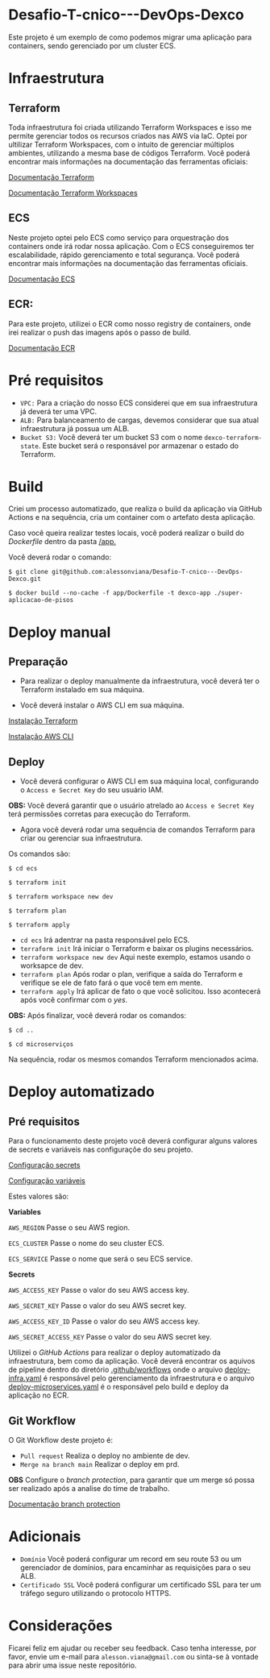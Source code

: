 # Desafio-T-cnico---DevOps-Dexco
Este projeto é um exemplo de como podemos migrar uma aplicação para containers, sendo gerenciado por um cluster ECS.


# Infraestrutura
## Terraform
Toda infraestrutura foi criada utilizando Terraform Workspaces e isso me permite gerenciar todos os recursos criados nas AWS via IaC.
Optei por ultilizar Terraform Workspaces, com o intuito de gerenciar múltiplos ambientes, utilizando a mesma base de códigos Terraform.
Você poderá encontrar mais informações na documentação das ferramentas oficiais:

[Documentação Terraform](https://www.terraform.io/)

[Documentação Terraform Workspaces](https://developer.hashicorp.com/terraform/language/state/workspaces)

## ECS
Neste projeto optei pelo ECS como serviço para orquestração dos containers onde irá rodar nossa aplicação.
Com o ECS conseguiremos ter escalabilidade, rápido gerenciamento e total segurança.
Você poderá encontrar mais informações na documentação das ferramentas oficiais.

[Documentação ECS](https://aws.amazon.com/pt/ecs/)

## ECR:
Para este projeto, utilizei o ECR como nosso registry de containers, onde irei realizar o push das imagens após o passo de build.

[Documentação ECR](https://aws.amazon.com/pt/ecr/)



# Pré requisitos
- `VPC:` Para a criação do nosso ECS considerei que em sua infraestrutura já deverá ter uma VPC.
- `ALB:` Para balanceamento de cargas, devemos considerar que sua atual infraestrutura já possua um ALB.
- `Bucket S3:` Você deverá ter um bucket S3 com o nome `dexco-terraform-state`. Este bucket será o responsável por armazenar o estado do Terraform.


# Build
Criei um processo automatizado, que realiza o build da aplicação via GitHub Actions e na sequência, cria um container com o artefato desta aplicação.

Caso você queira realizar testes locais, você poderá realizar o build do *Dockerfile* dentro da pasta [/app.](https://github.com/alessonviana/Desafio-T-cnico---DevOps-Dexco/tree/main/app)

Você deverá rodar o comando:

`$ git clone git@github.com:alessonviana/Desafio-T-cnico---DevOps-Dexco.git`

`$ docker build --no-cache -f app/Dockerfile -t dexco-app ./super-aplicacao-de-pisos`

# Deploy manual 
## Preparação
- Para realizar o deploy manualmente da infraestrutura, você deverá ter o Terraform instalado em sua máquina.

- Você deverá instalar o AWS CLI em sua máquina. 

[Instalação Terraform](https://developer.hashicorp.com/terraform/tutorials/aws-get-started/install-cli)

[Instalação AWS CLI](https://docs.aws.amazon.com/cli/latest/userguide/getting-started-install.html)

## Deploy
- Você deverá configurar o AWS CLI em sua máquina local, configurando o `Access e Secret Key` do seu usuário IAM. 

**OBS:** Você deverá garantir que o usuário atrelado ao `Access e Secret Key` terá permissões corretas para execução do Terraform.

- Agora você deverá rodar uma sequência de comandos Terraform para criar ou gerenciar sua infraestrutura. 

Os comandos são:

`$ cd ecs`

`$ terraform init`

`$ terraform workspace new dev`

`$ terraform plan`

`$ terraform apply`

- `cd ecs` Irá adentrar na pasta responsável pelo ECS.
- `terraform init` Irá iniciar o Terraform e baixar os plugins necessários. 
- `terraform workspace new dev` Aqui neste exemplo, estamos usando o worksapce de dev.
- `terraform plan` Após rodar o plan, verifique a saída do Terraform e verifique se ele de fato fará o que você tem em mente.
- `terraform apply` Irá aplicar de fato o que você solicitou. Isso acontecerá após você confirmar com o *yes*.

**OBS:** Após finalizar, você deverá rodar os comandos:

`$ cd ..`

`$ cd microserviços`

Na sequência, rodar os mesmos comandos Terraform mencionados acima.

# Deploy automatizado

## Pré requisitos
Para o funcionamento deste projeto você deverá configurar alguns valores de secrets e variáveis nas configuraçõe do seu projeto. 

[Configuração secrets](https://docs.github.com/en/actions/security-guides/using-secrets-in-github-actions)

[Configuração variáveis](https://docs.github.com/en/actions/learn-github-actions/variables)

Estes valores são:

**Variables**

`AWS_REGION` Passe o seu AWS region.

`ECS_CLUSTER` Passe o nome do seu cluster ECS.

`ECS_SERVICE` Passe o nome que será o seu ECS service. 


**Secrets**

`AWS_ACCESS_KEY` Passe o valor do seu AWS access key.

`AWS_SECRET_KEY` Passe o valor do seu AWS secret key.

`AWS_ACCESS_KEY_ID` Passe o valor do seu AWS access key.

`AWS_SECRET_ACCESS_KEY` Passe o valor do seu AWS secret key.

Utilizei o *GitHub Actions* para realizar o deploy automatizado da infraestrutura, bem como da aplicação.
Você deverá encontrar os aquivos de pipeline dentro do diretório [.github/workflows](https://github.com/alessonviana/Desafio-T-cnico---DevOps-Dexco/tree/main/.github/workflows) onde o arquivo [deploy-infra.yaml](https://github.com/alessonviana/Desafio-T-cnico---DevOps-Dexco/blob/main/.github/workflows/deploy-infra.yaml) é responsável pelo gerenciamento da infraestrutura e o arquivo [deploy-microservices.yaml](https://github.com/alessonviana/Desafio-T-cnico---DevOps-Dexco/blob/main/.github/workflows/deploy-ecs.yaml) é o responsável pelo build e deploy da aplicação no ECR.

## Git Workflow
O Git Workflow deste projeto é:
- `Pull request` Realiza o deploy no ambiente de dev.
- `Merge na branch main` Realizar o deploy em prd. 

**OBS** Configure o *branch protection*, para garantir que um merge só possa ser realizado após a analise do time de trabalho.

[Documentação branch protection](https://docs.github.com/en/repositories/configuring-branches-and-merges-in-your-repository/managing-protected-branches/managing-a-branch-protection-rule)

# Adicionais
- `Domínio` Você poderá configurar um record em seu route 53 ou um gerenciador de domínios, para encaminhar as requisições para o seu ALB.
- `Certificado SSL` Você poderá configurar um certificado SSL para ter um tráfego seguro utilizando o protocolo HTTPS.

# Considerações
Ficarei feliz em ajudar ou receber seu feedback. Caso tenha interesse, por favor, envie um e-mail para `alesson.viana@gmail.com` ou sinta-se à vontade para abrir uma issue neste repositório.